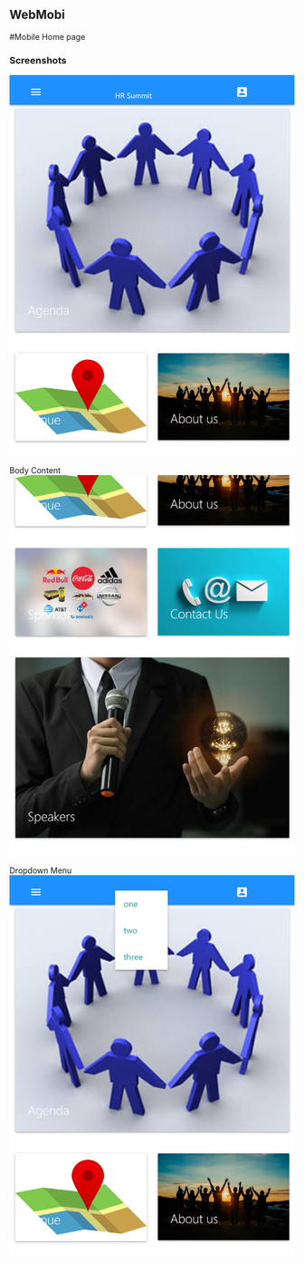 ## WebMobi

#Mobile Home page

### Screenshots

![Home](/hom1.png)

Body Content
![Body](/hom2.png)

Dropdown Menu
![Drop-Down](/hom-drop.png)

